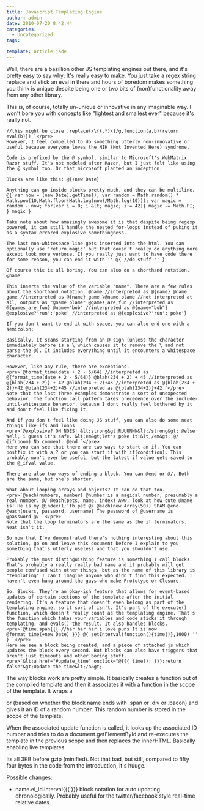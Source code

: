 ```yaml
---
title: Javascript Templating Engine
author: admin
date: 2010-07-20 8:42:44
categories:
  - Uncategorized
tags: 

template: article.jade
---
```


Well, there are a bazillion other JS templating engines out there, and it's pretty easy to say why: It's really easy to make. You just take a regex string replace and stick an eval in there and hours of boredom makes something you think is unique despite being one or two bits of (non)functionality away from any other library.

This is, of course, totally un-unique or innovative in any imaginable way. I won't bore you with concepts like "lightest and smallest ever" because it's really not.

    //this might be close .replace(/\{(.*)\}/g,function(a,b){return eval(b)}) `</pre>
    However, I feel compelled to do something utterly non-innovative or useful because everyone loves the NIH (Not Invented Here) syndrome.

    Code is prefixed by the @ symbol, similar to Microsoft's WebMatrix Razor stuff. It's not modeled after Razor, but I just felt like using the @ symbol too. Or that microsoft planted an inception.

    Blocks are like this: @{+new Date}

    Anything can go inside blocks pretty much, and they can be multiline. @{ var now = (new Date).getTime(); var random = Math.random() * Math.pow(10,Math.floor(Math.log(now)/Math.log(10))); var magic = random - now; for(var i = 0; i &lt; magic; i+= 42){ magic -= Math.PI; } magic }

    Take note about how amazingly awesome it is that despite being regexp powered, it can still handle the nested for-loops instead of puking it as a syntax-errored explosive somethingness.

    The last non-whitespace line gets inserted into the html. You can optionally use 'return magic' but that doesn't really do anything more except look more verbose. If you really just want to have code there for some reason, you can end it with '' @{ //do stuff '' }

    Of course this is all boring. You can also do a shorthand notation. @name

    This inserts the value of the variable "name". There are a few rules about the shorthand notation. @name //interpreted as @{name} @name game //interpreted as @{name} game \@name blame //not interpreted at all, outputs as "@name blame" @games_are_fun //interpreted as @{games_are_fun} @name="bob" //interpreted as @{name="bob"} @explosive?'run':'poke' //interpreted as @{explosive?'run':'poke'}

    If you don't want to end it with space, you can also end one with a semicolon;

    Basically, it scans starting from an @ sign (unless the character immediately before is a \ which causes it to remove the \ and not parse the @). It includes everything until it encounters a whitespace character.

    However, like any rule, there are exceptions.
    <pre>`@format_time(date + 2 - 5/64) //interpreted as @{format_time(date + 2 - 5/64)} @blah(234 + 2) + 45 //interpreted as @{blah(234 + 2)} + 42 @blah(234 + 2)+45 //interpreted as @{blah(234 + 2)}+42 @blah(234+2)+45 //interpreted as @{blah(234+2)}+42 `</pre>
    Note that the last three examples demonstrate a sort of unexpected behavior. The function call pattern takes precedence over the include-until-whitespace behavior, because I dont really feel bothered by it and don't feel like fixing it.

    And if you don't feel like doing JS stuff, you can also do some neat things like ifs and loops
    <pre>`@explosive? OH NOES! &lt;strong&gt;RUUUNNN&lt;/strong&gt; @else Well, i guess it's safe. &lt;em&gt;let's poke it!&lt;/em&gt; @/ @if(boom) No comment. @end `</pre>
    Here you can see that there are two ways to start an if. You can postfix it with a ? or you can start it with if(condition). This probably won't ever be useful, but the latest if value gets saved to the @_ifval value.

    There are also two ways of ending a block. You can @end or @/. Both are the same, but one's shorter.

    What about looping arrays and objects? It can do that too.
    <pre>`@each(numbers, number) @number is a magical number, presumably a real number. @/ @each(pets, name, index) Aww, look at how cute @name is! He is my @index+1;'th pet @/ @each(new Array(50)) SPAM @end @each(users, password, username) The password of @username is @password @/ `</pre>
    Note that the loop terminators are the same as the if terminators. Neat isn't it.

    So now that I've demonstrated there's nothing interesting about this solution, go on and leave this document before I explain to you something that's utterly useless and that you shouldn't use.

    Probably the most distinguishing feature is something I call blocks. That's probably a really really bad name and it probably will get people confused with other things, but as the name of this library is "templating" I can't imagine anyone who didn't find this expected. I haven't even hung around the guys who make Prototype or Closure.

    So. Blocks. They're an okay-ish feature that allows for event-based updates of certain sections of the template after the initial rendering. It's a feature that doesn't even belong as part of the templating engine, so it sort of isn't. It's part of the execute() function, which doesn't really count as the templating engine. That's the function which takes your variables and code sticks it through templating, and evals() the result. It also handles blocks.
    <pre>`@time.span{{{ //har har har i love puns It is now @format_time(+new Date) }}} @{ setInterval(function(){time()},1000) '' } `</pre>
    Here we see a block being created, and a piece of attached js which updates the block every second. But blocks can also have triggers that aren't just timeouts and other boring stuff.
    <pre>`&lt;a href="#update_time" onclick="@{{{ time(); }}};return false"&gt;Update the time&lt;/a&gt; 

The way blocks work are pretty simple. It basically creates a function out of the compiled template and then it associates it with a function in the scope of the template. It wraps a

or (based on whether the block name ends with .span or .div or .bacon) and gives it an ID of a random number. This random number is stored in the scope of the template.

When the associated update function is called, it looks up the associated ID number and tries to do a document.getElementById and re-executes the template in the previous scope and then replaces the innerHTML. Basically enabling live templates.

Its all 3KB before gzip (minified). Not that bad, but still, compared to fifty four bytes in the code from the introduction, it's huuge.

Possible changes:

*   name.el_id.interval{{{ }}} block notation for auto updating chronologically. Probably useful for the twitter/facebook style real-time relative dates.
